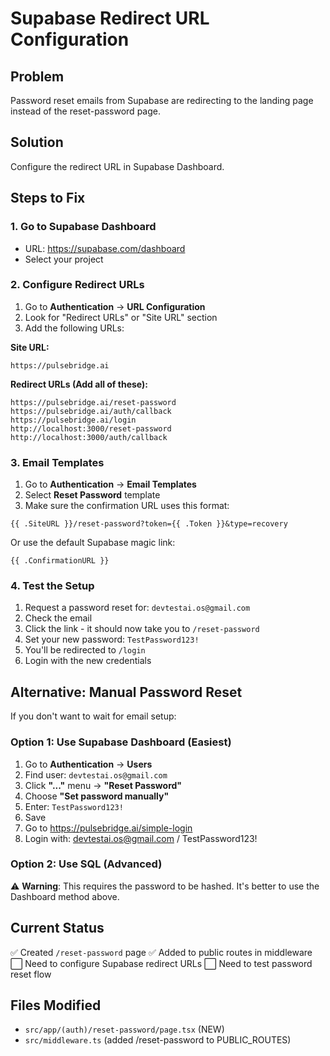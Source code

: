 # Supabase Redirect URL Configuration

## Problem
Password reset emails from Supabase are redirecting to the landing page instead of the reset-password page.

## Solution
Configure the redirect URL in Supabase Dashboard.

## Steps to Fix

### 1. Go to Supabase Dashboard
- URL: https://supabase.com/dashboard
- Select your project

### 2. Configure Redirect URLs
1. Go to **Authentication** → **URL Configuration**
2. Look for "Redirect URLs" or "Site URL" section
3. Add the following URLs:

**Site URL:**
```
https://pulsebridge.ai
```

**Redirect URLs (Add all of these):**
```
https://pulsebridge.ai/reset-password
https://pulsebridge.ai/auth/callback
https://pulsebridge.ai/login
http://localhost:3000/reset-password
http://localhost:3000/auth/callback
```

### 3. Email Templates
1. Go to **Authentication** → **Email Templates**
2. Select **Reset Password** template
3. Make sure the confirmation URL uses this format:
```
{{ .SiteURL }}/reset-password?token={{ .Token }}&type=recovery
```

Or use the default Supabase magic link:
```
{{ .ConfirmationURL }}
```

### 4. Test the Setup
1. Request a password reset for: `devtestai.os@gmail.com`
2. Check the email
3. Click the link - it should now take you to `/reset-password`
4. Set your new password: `TestPassword123!`
5. You'll be redirected to `/login`
6. Login with the new credentials

## Alternative: Manual Password Reset

If you don't want to wait for email setup:

### Option 1: Use Supabase Dashboard (Easiest)
1. Go to **Authentication** → **Users**
2. Find user: `devtestai.os@gmail.com`
3. Click **"..."** menu → **"Reset Password"**
4. Choose **"Set password manually"**
5. Enter: `TestPassword123!`
6. Save
7. Go to https://pulsebridge.ai/simple-login
8. Login with: devtestai.os@gmail.com / TestPassword123!

### Option 2: Use SQL (Advanced)
⚠️ **Warning**: This requires the password to be hashed. It's better to use the Dashboard method above.

## Current Status

✅ Created `/reset-password` page
✅ Added to public routes in middleware
⬜ Need to configure Supabase redirect URLs
⬜ Need to test password reset flow

## Files Modified
- `src/app/(auth)/reset-password/page.tsx` (NEW)
- `src/middleware.ts` (added /reset-password to PUBLIC_ROUTES)
